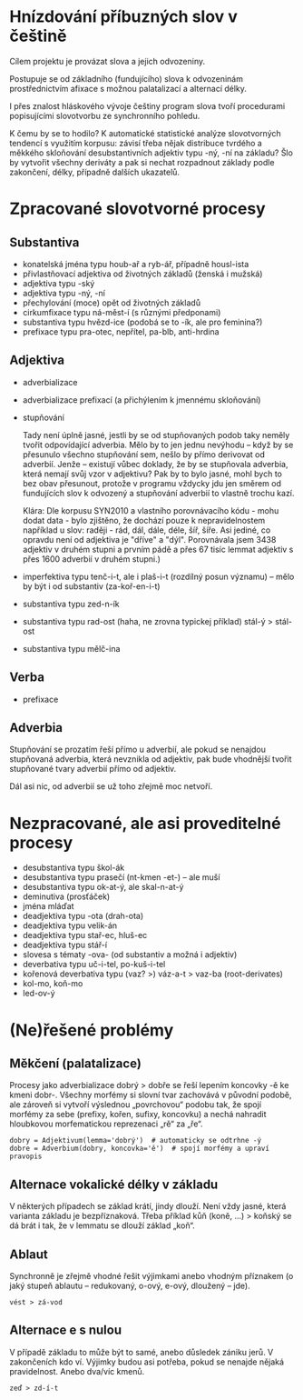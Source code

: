 Hnízdování příbuzných slov v češtině
====================================

Cílem projektu je provázat slova a jejich odvozeniny.

Postupuje se od základního (fundujícího) slova k odvozeninám prostřednictvím
afixace s možnou palatalizací a alternací délky.

I přes znalost hláskového vývoje češtiny program slova tvoří procedurami
popisujícími slovotvorbu ze synchronního pohledu.

K čemu by se to hodilo? K automatické statistické analýze slovotvorných
tendencí s využitím korpusu: závisí třeba nějak distribuce tvrdého a měkkého
skloňování desubstantivních adjektiv typu -ný, -ní na základu? Šlo by vytvořit
všechny deriváty a pak si nechat rozpadnout základy podle zakončení, délky,
případně dalších ukazatelů.

Zpracované slovotvorné procesy
==============================

Substantiva
-----------

* konatelská jména typu houb-ař a ryb-ář, případně housl-ista
* přivlastňovací adjektiva od životných základů (ženská i mužská)
* adjektiva typu -ský
* adjektiva typu -ný, -ní
* přechylování (moce) opět od životných základů
* cirkumfixace typu ná-měst-í (s různými předponami)
* substantiva typu hvězd-ice (podobá se to -ík, ale pro feminina?)
* prefixace typu pra-otec, nepřítel, pa-blb, anti-hrdina

Adjektiva
---------

* adverbializace
* adverbializace prefixací (a přichýlením k jmennému skloňování)
* stupňování

  Tady není úplně jasné, jestli by se od stupňovaných podob taky neměly tvořit
  odpovídající adverbia. Mělo by to jen jednu nevýhodu – když by se přesunulo
  všechno stupňování sem, nešlo by přímo derivovat od adverbií. Jenže – existují
  vůbec doklady, že by se stupňovala adverbia, která nemají svůj vzor
  v adjektivu? Pak by to bylo jasné, mohl bych to bez obav přesunout, protože
  v programu vždycky jdu jen směrem od fundujících slov k odvozený a stupňování
  adverbií to vlastně trochu kazí.

  Klára: Dle korpusu SYN2010 a vlastního porovnávacího kódu - mohu dodat data -
  bylo zjištěno, že dochází pouze k nepravidelnostem například u slov:
  raději - rád, dál, dále, déle, šíř, šíře. Asi jediné, co opravdu není od
  adjektiva je "dříve" a "dýl". Porovnávala jsem 3438 adjektiv v druhém stupni
  a prvním pádě a přes 67 tisíc lemmat adjektiv s přes 1600 adverbií v druhém
  stupni.)
* imperfektiva typu tenč-i-t, ale i plaš-i-t (rozdílný posun významu) – mělo by
  být i od substantiv (za-koř-en-i-t)
* substantiva typu zed-n-ík
* substantiva typu rad-ost (haha, ne zrovna typickej příklad) stál-ý > stál-ost
* substantiva typu mělč-ina

Verba
-----

* prefixace

Adverbia
--------

Stupňování se prozatím řeší přímo u adverbií, ale pokud se nenajdou stupňovaná
adverbia, která nevznikla od adjektiv, pak bude vhodnější tvořit stupňované
tvary adverbií přímo od adjektiv.

Dál asi nic, od adverbií se už toho zřejmě moc netvoří.

Nezpracované, ale asi proveditelné procesy
==========================================

* desubstantiva typu škol-ák
* desubstantiva typu prasečí (nt-kmen -et-) – ale muší
* desubstantiva typu ok-at-ý, ale skal-n-at-ý
* deminutiva (prosťáček)
* jména mláďat
* deadjektiva typu -ota (drah-ota)
* deadjektiva typu velik-án
* deadjektiva typu stař-ec, hluš-ec
* deadjektiva typu stář-í
* slovesa s tématy -ova- (od substantiv a možná i adjektiv)
* deverbativa typu uč-i-tel, po-kuš-i-tel
* kořenová deverbativa typu (vaz? >) váz-a-t > vaz-ba (root-derivates)
* kol-mo, koň-mo
* led-ov-ý

(Ne)řešené problémy
===================

Měkčení (palatalizace)
----------------------

Procesy jako adverbializace dobrý > dobře se řeší lepením koncovky -ě ke kmeni
dobr-. Všechny morfémy si slovní tvar zachovává v původní podobě, ale zároveň
si vytvoří výslednou „povrchovou“ podobu tak, že spojí morfémy za sebe
(prefixy, kořen, sufixy, koncovku) a nechá nahradit hloubkovou morfematickou
reprezenaci „rě“ za „ře“.

    dobry = Adjektivum(lemma='dobrý')  # automaticky se odtrhne -ý
    dobre = Adverbium(dobry, koncovka='ě')  # spojí morfémy a upraví pravopis

Alternace vokalické délky v základu
-----------------------------------

V některých případech se základ krátí, jindy dlouží. Není vždy jasné, která
varianta základu je bezpříznaková. Třeba příklad
    kůň (koně, …) > koňský
se dá brát i tak, že v lemmatu se dlouží základ „koň“.

Ablaut
------

Synchronně je zřejmě vhodné řešit výjimkami anebo vhodným příznakem (o jaký
stupeň ablautu – redukovaný, o-ový, e-ový, dloužený – jde).

    vést > zá-vod

Alternace e s nulou
-------------------

V případě základu to může být to samé, anebo důsledek zániku jerů.
V zakončeních kdo ví. Výjimky budou asi potřeba, pokud se nenajde nějaká
pravidelnost. Anebo dva/víc kmenů.

    zeď > zd-í-t
